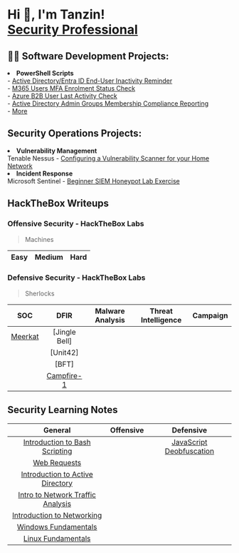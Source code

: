 <h1>Hi 👋, I'm Tanzin! <br/><a href="https://www.linkedin.com/in/tanzin-h/">Security Professional</a></h1>

<h2>👨‍💻 Software Development Projects:</h2>
<li><b>PowerShell Scripts</b></li>
- <a href="https://github.com/thossa000/PowerShell-Scripts/blob/main/User%20Accounts%20Inactivity%20Notification.ps1">Active Directory/Entra ID End-User Inactivity Reminder</a><br>
- <a href="https://github.com/thossa000/PowerShell-Scripts/blob/main/User%20MFA%20Status%20Report.ps1">M365 Users MFA Enrolment Status Check</a><br>
- <a href="https://github.com/thossa000/PowerShell-Scripts/blob/main/Azure%20B2B%20Users%20Last%20Login.ps1">Azure B2B User Last Activity Check</a><br>
- <a href="https://github.com/thossa000/PowerShell-Scripts/blob/main/Admin%20Groups%20Hygiene%20Check.ps1"> Active Directory Admin Groups Membership Compliance Reporting</a> <br>
- <a href="https://github.com/thossa000/PowerShell-Scripts"> More</a> <br>

<h2>Security Operations Projects:</h2>
<li><b>Vulnerability Management</b></li>
 Tenable Nessus - <a href="https://github.com/thossa000/Knowledge-Base/blob/main/Nessus%20Essentials%20Vulnerability%20Management%20Home%20Lab/README.md"> Configuring a Vulnerability Scanner for your Home Network</a><br>
<li><b>Incident Response</b></li>
Microsoft Sentinel - <a href="https://github.com/thossa000/Knowledge-Base/blob/main/Beginner%20SIEM%20Honeypot%20Lab/README.md"> Beginner SIEM Honeypot Lab Exercise</a>

<h2>HackTheBox Writeups</h2>
<p align="center" width="100">


</p>

<h3>Offensive Security - HackTheBox Labs</h3>

> Machines


|Easy|Medium|Hard|
|:-------:|:-------:|:-------:|






<h3>Defensive Security - HackTheBox Labs</h3>

> Sherlocks
  
  |SOC|DFIR|Malware Analysis|Threat Intelligence|Campaign|
  |:-:|:--:|:--------------:|:-----------------:|:------:|
  |[Meerkat](https://github.com/thossa000/HackTheBox/blob/main/Sherlocks/Meerkat/README.md)|[Jingle Bell]|
  |[]()|[Unit42]|
  |[]()|[BFT]|
  ||[Campfire-1](https://github.com/thossa000/HackTheBox/blob/main/Sherlocks/Campfire-1/README.md)|


<h2>Security Learning Notes</h2>

|General|Offensive|Defensive|
|:-----:|:-------:|:-------:|
|[Introduction to Bash Scripting](https://github.com/thossa000/HackTheBox/blob/main/Learning%20Modules/General/Introduction%20to%20Bash%20Scripting/README.md)||[JavaScript Deobfuscation](https://github.com/thossa000/HackTheBox/blob/main/Learning%20Modules/Defensive/JavaScript%20Deobfuscation/README.md)|
|[Web Requests](https://github.com/thossa000/HackTheBox/tree/main/Learning%20Modules/General/Web%20Requests/README.md)|
|[Introduction to Active Directory](https://github.com/thossa000/HackTheBox/blob/main/Learning%20Modules/General/Introduction%20to%20Active%20Directory/README.md)|
|[Intro to Network Traffic Analysis](https://github.com/thossa000/HackTheBox/blob/main/Learning%20Modules/General/Intro%20to%20Network%20Traffic%20Analysis/README.md)|
|[Introduction to Networking](https://github.com/thossa000/HackTheBox/blob/main/Learning%20Modules/General/Introduction%20to%20Networking/README.md)|
|[Windows Fundamentals](https://github.com/thossa000/HackTheBox/blob/main/Learning%20Modules/General/Windows%20Fundamentals/README.md)|
|[Linux Fundamentals](https://github.com/thossa000/HackTheBox/blob/main/Learning%20Modules/General/Linux%20Fundamentals/README.md)|



